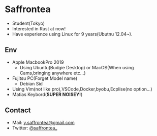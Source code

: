 <!---
Saffrontea/Saffrontea is a ✨ special ✨ repository because its `README.md` (this file) appears on your GitHub profile.
You can click the Preview link to take a look at your changes.
--->
# Saffrontea

- Student(Tokyo)
- Interested in Rust at now!
- Have experience using Linux for 9 years(Ubutnu 12.04~).

## Env

- Apple MacbookPro 2019
  - Using Ubuntu(Budgie Desktop) or MacOS(When using Cams,bringing anywhere etc...)
- Fujitsu PC(Forget Model name)
  - Debian Sid  
- Using Vim(not like pro),VSCode,Docker,byobu,Ecplise(no option...)
- Matias Keybord(**SUPER NOISEY!**)

## Contact

- Mail: [y.saffrontea@gmail.com](mailto:y.saffrontea@gmail.com)
- Twitter: [@saffrontea_](https://www.twitter.com/saffrontea_)
